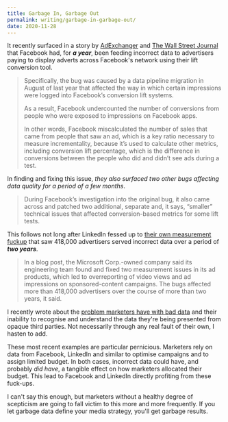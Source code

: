 ```yaml
---
title: Garbage In, Garbage Out
permalink: writing/garbage-in-garbage-out/
date: 2020-11-28
---
```


It recently surfaced in a story by [AdExchanger](https://www.adexchanger.com/platforms/facebook-conversion-lift-measurement-issue-goes-undetected-for-12-months/) and [The Wall Street Journal](https://www.wsj.com/articles/facebooks-latest-error-shakes-advertisers-confidence-11606346927) that Facebook had, for ***a year***, been feeding incorrect data to advertisers paying to display adverts across Facebook's network using their lift conversion tool.

> Specifically, the bug was caused by a data pipeline migration in August of last year that affected the way in which certain impressions were logged into Facebook’s conversion lift systems.
> 
> As a result, Facebook undercounted the number of conversions from people who were exposed to impressions on Facebook apps.
> 
> In other words, Facebook miscalculated the number of sales that came from people that saw an ad, which is a key ratio necessary to measure incrementality, because it’s used to calculate other metrics, including conversion lift percentage, which is the difference in conversions between the people who did and didn’t see ads during a test.

In finding and fixing this issue, *they also surfaced two other bugs affecting data quality for a period of a few months*.

> During Facebook’s investigation into the original bug, it also came across and patched two additional, separate and, it says, “smaller” technical issues that affected conversion-based metrics for some lift tests.

This follows not long after LinkedIn fessed up to [their own measurement fuckup](https://www.wsj.com/articles/linkedin-finds-measurement-errors-that-inflated-video-and-ad-metrics-11605228577) that saw 418,000 advertisers served incorrect data over a period of ***two years***.

> In a blog post, the Microsoft Corp.-owned company said its engineering team found and fixed two measurement issues in its ad products, which led to overreporting of video views and ad impressions on sponsored-content campaigns. The bugs affected more than 418,000 advertisers over the course of more than two years, it said.

I recently wrote about the [problem marketers have with bad data](https://www.jacquescorbytuech.com/writing/marketers-addicted-bad-data) and their inability to recognise and understand the data they're being presented from opaque third parties. Not necessarily through any real fault of their own, I hasten to add.

These most recent examples are particular pernicious. Marketers rely on data from Facebook, LinkedIn and similar to optimise campaigns and to assign limited budget. In both cases, incorrect data could have, and probably *did have*, a tangible effect on how marketers allocated their budget. This lead to Facebook and LinkedIn directly profiting from these fuck-ups.

I can't say this enough, but marketers without a healthy degree of scepticism are going to fall victim to this more and more frequently. If you let garbage data define your media strategy, you'll get garbage results.